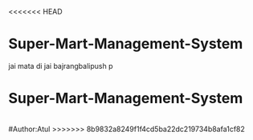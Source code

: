 <<<<<<< HEAD
# Super-Mart-Management-System
jai mata di
jai bajrangbalipush p
# Super-Mart-Management-System 
<br>
#Author:Atul
>>>>>>> 8b9832a8249f1f4cd5ba22dc219734b8afa1cf82

